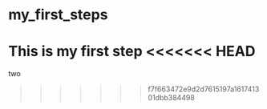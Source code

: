 # my_first_steps
This is my first step
<<<<<<< HEAD
=======
two
>>>>>>> f7f663472e9d2d7615197a161741301dbb384498
